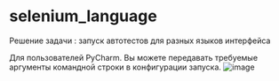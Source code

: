 # selenium_language
Решение задачи : запуск автотестов для разных языков интерфейса


Для пользователей PyCharm.
Вы можете передавать требуемые аргументы командной строки в конфигурации запуска.
![image](https://user-images.githubusercontent.com/73783735/137591249-bb629783-ca25-48c3-b5f5-97be02a584d8.png)
